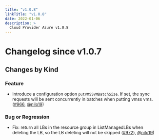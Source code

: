 ```yaml
---
title: "v1.0.8"
linkTitle: "v1.0.8"
date: 2022-01-06
description: >
  Cloud Provider Azure v1.0.8
---
```


# Changelog since v1.0.7

## Changes by Kind

### Feature

- Introduce a configuration option `putVMSSVMBatchSize`. If set, the sync requests will be sent concurrently in batches when putting vmss vms. ([#966](https://github.com/kubernetes-sigs/cloud-provider-azure/pull/966), [@nilo19](https://github.com/nilo19)) 

### Bug or Regression

- Fix: return all LBs in the resource group in ListManagedLBs when deleting the LB, so the LB deleting will not be skipped ([#972](https://github.com/kubernetes-sigs/cloud-provider-azure/pull/972)), [@nilo19](https://github.com/nilo19))
